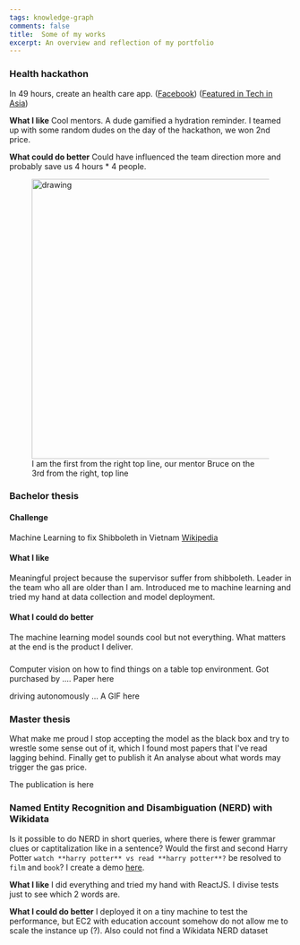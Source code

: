 ```yaml
---
tags: knowledge-graph
comments: false
title:  Some of my works
excerpt: An overview and reflection of my portfolio
---
```

### Health hackathon
In 49 hours, create an health care app. ([Facebook](https://www.facebook.com/jvhackingfest/?fref=nf)) ([Featured in Tech in Asia](https://www.techinasia.com/jv-hacking-fest-healthcare-hackathon-vietnam))

**What I like** Cool mentors. A dude gamified a hydration reminder. I teamed up with some random dudes on the day of the hackathon, we won 2nd price.

**What could do better** Could have influenced the team direction more and probably save us 4 hours * 4 people.

<figure>
<img src="https://cdn.techinasia.com/wp-content/uploads/2013/11/jv-hacking-fest-vietnam-saigon-720x540.jpg" alt="drawing" width="500"/>
<figcaption>I am the first from the right top line, our mentor Bruce on the 3rd from the right, top line</figcaption>
 </figure>

### Bachelor thesis
#### Challenge
Machine Learning to fix Shibboleth in Vietnam [Wikipedia](https://en.wikipedia.org/wiki/Vietnamese_phonology#Initial_consonants)

#### What I like
Meaningful project because the supervisor suffer from shibboleth. Leader in the team who all are older than I am. Introduced me to machine learning and tried my hand at data collection and model deployment.

#### What I could do better
The machine learning model sounds cool but not everything. What matters at the end is the product I deliver.

###

Computer vision on how to find things on a table top environment. Got purchased by .... Paper here

driving autonomously ... A GIF here


### Master thesis

What make me proud I stop accepting the model as the black box and try to wrestle some sense out of it, which I found most papers that I've read lagging behind. Finally get to publish it
An analyse about what words may trigger the gas price.

The publication is here


### Named Entity Recognition and Disambiguation (NERD) with Wikidata
Is it possible to do NERD in short queries, where there is fewer grammar clues or captitalization like in a sentence? 
Would the first and second Harry Potter `watch **harry potter** vs read **harry potter**?` be resolved to `film` and `book`?
I create a demo [here](http://54.91.75.203/).

**What I like** I did everything and tried my hand with ReactJS. I divise tests just to see which 2 words are.

**What I could do better** I deployed it on a tiny machine to test the performance, but EC2 with education account somehow do not allow me to scale the instance up (?). Also could not find a Wikidata NERD dataset

